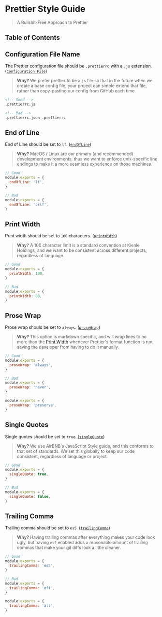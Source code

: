 # Prettier Style Guide

> A Bullshit-Free Approach to Prettier

## Table of Contents

## Configuration File Name

The Prettier configuration file should be `.prettierrc` with a `.js` extension.
([`Configuration File`](https://prettier.io/docs/en/configuration.html))

> **Why?** We prefer prettier to be a `js` file so that in the future when we create a base config
> file, your project can simple extend that file, rather than copy-pasting our config from GitHub
> each time.

<!-- prettier-ignore-start -->
```markdown
<!-- Good -->
.prettierrc.js

<!-- Bad -->
.prettierrc.json .prettierrc
```
<!-- prettier-ignore-end -->

## End of Line

End of Line should be set to `lf`.
([`endOfLine`](https://prettier.io/docs/en/options.html#end-of-line))

> **Why?** MacOS / Linux are our primary (and recommended) development environments, thus we want to
> enforce unix-specific line endings to make it a more seamless experience on those machines.

<!-- prettier-ignore-start -->
```javascript
// Good
module.exports = {
  endOfLine: 'lf',
}

// Bad
module.exports = {
  endOfLine: 'crlf',
}
```
<!-- prettier-ignore-end -->

## Print Width

Print width should be set to `100` characters.
([`printWidth`](https://prettier.io/docs/en/options.html#print-width))

> **Why?** A 100 character limit is a standard convention at Kienle Holdings, and we want to be
> consistent across different projects, regardless of language.

<!-- prettier-ignore-start -->
```javascript
// Good
module.exports = {
  printWidth: 100,
}

// Bad
module.exports = {
  printWidth: 80,
}
```
<!-- prettier-ignore-end -->

## Prose Wrap

Prose wrap should be set to `always`.
([`proseWrap`](https://prettier.io/docs/en/options.html#prose-wrap))

> **Why?** This option is markdown specific, and will wrap lines to no more than the
> [Print Width](#print-width) whenever Prettier's format function is run, saving the developer from
> having to do it manually.

<!-- prettier-ignore-start -->
```javascript
// Good
module.exports = {
  proseWrap: 'always',
}

// Bad
module.exports = {
  proseWrap: 'never',
}

module.exports = {
  proseWrap: 'preserve',
}
```
<!-- prettier-ignore-end -->

## Single Quotes

Single quotes should be set to `true`.
([`singleQuote`](https://prettier.io/docs/en/options.html#quotes))

> **Why?** We use AirBNB's JavaScript Style guide, and this conforms to that set of standards. We
> set this globally to keep our code consistent, regardless of language or project.

<!-- prettier-ignore-start -->
```javascript
// Good
module.exports = {
  singleQuote: true,
}

// Bad
module.exports = {
  singleQuote: false,
}
```
<!-- prettier-ignore-end -->

## Trailing Comma

Trailing comma should be set to `es5`.
([`trailingComma`](https://prettier.io/docs/en/options.html#trailing-commas))

> **Why?** Having trailing commas after everything makes your code look ugly, but having `es5`
> enabled adds a reasonable amount of trailing commas that make your git diffs look a little
> cleaner.

<!-- prettier-ignore-start -->
```javascript
// Good
module.exports = {
  trailingComma: 'es5',
}

// Bad
module.exports = {
  trailingComma: 'off',
}

module.exports = {
  trailingComma: 'all',
}
```
<!-- prettier-ignore-end -->
